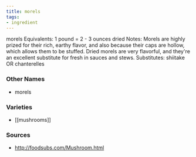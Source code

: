 ```yaml
---
title: morels
tags:
- ingredient
---
```

morels Equivalents: 1 pound = 2 - 3 ounces dried Notes: Morels are highly prized for their rich, earthy flavor, and also because their caps are hollow, which allows them to be stuffed. Dried morels are very flavorful, and they're an excellent substitute for fresh in sauces and stews. Substitutes: shiitake OR chanterelles

### Other Names

* morels

### Varieties

* [[mushrooms]]

### Sources
* http://foodsubs.com/Mushroom.html
